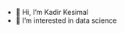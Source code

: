 - 👋 Hi, I’m Kadir Kesimal
- 👀 I’m interested in data science



<!---
kdrksml/kdrksml is a ✨ special ✨ repository because its `README.md` (this file) appears on your GitHub profile.
You can click the Preview link to take a look at your changes.
--->
